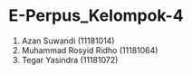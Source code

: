 # E-Perpus_Kelompok-4
1. Azan Suwandi (11181014)
2. Muhammad Rosyid Ridho (11181064)
3. Tegar Yasindra (11181072)
